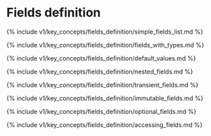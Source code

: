 # Fields definition

{% include v1/key_concepts/fields_definition/simple_fields_list.md %}

{% include v1/key_concepts/fields_definition/fields_with_types.md %}

{% include v1/key_concepts/fields_definition/default_values.md %}

{% include v1/key_concepts/fields_definition/nested_fields.md %}

{% include v1/key_concepts/fields_definition/transient_fields.md %}

{% include v1/key_concepts/fields_definition/immutable_fields.md %}

{% include v1/key_concepts/fields_definition/optional_fields.md %}

{% include v1/key_concepts/fields_definition/accessing_fields.md %}